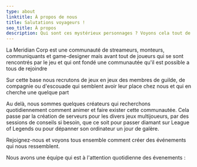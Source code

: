 ```yaml
---
type: about
linktitle: À propos de nous
title: Salutations voyageurs !
seo_title: À propos
description: Qui sont ces mystérieux personnages ? Voyons cela tout de suite...
---
```


La Meridian Corp est une communauté de streameurs, monteurs, communiquants et game-designer mais avant tout de joueurs qui se sont rencontrés par le jeu et qui ont fondé une communautée qu'il est possible a tous de rejoindre

Sur cette base nous recrutons de jeux en jeux des membres de guilde, de compagnie ou d'escouade qui semblent avoir leur place chez nous et qui en cherche une quelque part

Au delà, nous sommes quelques créateurs qui recherchons quotidiennement comment animer et faire exister cette communautée.
Cela passe par la création de serveurs pour les divers jeux multijoueurs, par des sessions de conseils si besoin, que ce soit pour passer diamant sur League of Legends ou pour dépanner son ordinateur un jour de galère.

Rejoignez-nous et voyons tous ensemble comment créer des événements qui nous ressemblent.

Nous avons une équipe qui est à l'attention quotidienne des évenements :